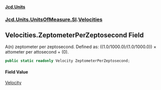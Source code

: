 #### [Jcd.Units](index.md 'index')
### [Jcd.Units.UnitsOfMeasure.SI](Jcd.Units.UnitsOfMeasure.SI.md 'Jcd.Units.UnitsOfMeasure.SI').[Velocities](Velocities.md 'Jcd.Units.UnitsOfMeasure.SI.Velocities')

## Velocities.ZeptometerPerZeptosecond Field

A(n) zeptometer per zeptosecond. Defined as: ((1.0/1000.0)/(1.0/1000.0)) × attometer per attosecond + (0).

```csharp
public static readonly Velocity ZeptometerPerZeptosecond;
```

#### Field Value
[Velocity](Velocity.md 'Jcd.Units.UnitTypes.Velocity')
